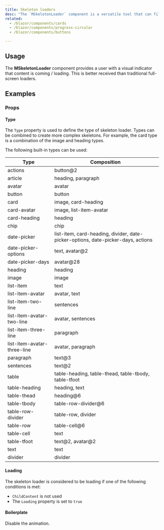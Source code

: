 ```yaml
---
title: Skeleton loaders
desc: "The `MSkeletonLoader` component is a versatile tool that can fill many roles within a project. At its heart, the component provides an indication to the user that something is coming but not yet available. There are over 30 pre-defined options available that can be combined to make custom examples."
related:
  - /blazor/components/cards
  - /blazor/components/progress-circular
  - /blazor/components/buttons

---
```


## Usage

The **MSkeletonLoader** component provides a user with a visual indicator that content is coming / loading. This is better received than traditional full-screen loaders.

<skeleton-loaders-usage></skeleton-loaders-usage>

## Examples

### Props

#### Type

The `Type` property is used to define the type of skeleton loader. Types can be combined to create more complex skeletons. For example, the card type is a combination of the image and heading types.

<masa-example file="Examples.components.skeleton_loaders.Type"></masa-example>

The following built-in types can be used:

| Type                          | Composition                                                                      |
|------------------------------|----------------------------------------------------------------------------------|
| actions                     | button@2                                                                         |
| article                     | heading, paragraph                                                               |
| avatar                      | avatar                                                                           |
| button                      | button                                                                           |
| card                        | image, card-heading                                                              |
| card-avatar                 | image, list-item-avatar                                                          |
| card-heading                | heading                                                                          |
| chip                        | chip                                                                             |
| date-picker                 | list-item, card-heading, divider, date-picker-options, date-picker-days, actions |
| date-picker-options         | text, avatar@2                                                                   |
| date-picker-days            | avatar@28                                                                        |
| heading                     | heading                                                                          |
| image                       | image                                                                            |
| list-item                   | text                                                                             |
| list-item-avatar            | avatar, text                                                                     |
| list-item-two-line          | sentences                                                                        |
| list-item-avatar-two-line   | avatar, sentences                                                                |
| list-item-three-line        | paragraph                                                                        |
| list-item-avatar-three-line | avatar, paragraph                                                                |
| paragraph                   | text@3                                                                           |
| sentences                   | text@2                                                                           |
| table                       | table-heading, table-thead, table-tbody, table-tfoot                             |
| table-heading               | heading, text                                                                    |
| table-thead                 | heading@6                                                                        |
| table-tbody                 | table-row-divider@6                                                              |
| table-row-divider           | table-row, divider                                                               |
| table-row                   | table-cell@6                                                                     |
| table-cell                  | text                                                                             |
| table-tfoot                 | text@2, avatar@2                                                                 |
| text                        | text                                                                             |
| divider                     | divider                                                                          |

#### Loading

The skeleton loader is considered to be loading if one of the following conditions is met:

- `ChildContent` is not used
- The `Loading` property is set to `true`

<masa-example file="Examples.components.skeleton_loaders.Loading"></masa-example>

#### Boilerplate

Disable the animation.

<masa-example file="Examples.components.skeleton_loaders.BoilerplateComponent"></masa-example>
